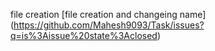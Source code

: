 file creation 
[file creation and changeing name] (https://github.com/Mahesh9093/Task/issues?q=is%3Aissue%20state%3Aclosed)
